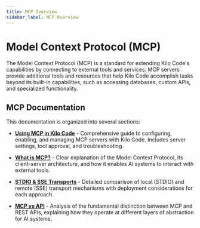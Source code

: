 ```yaml
---
title: MCP Overview
sidebar_label: MCP Overview
---
```


# Model Context Protocol (MCP)

The Model Context Protocol (MCP) is a standard for extending Kilo Code's capabilities by connecting to external tools and services. MCP servers provide additional tools and resources that help Kilo Code accomplish tasks beyond its built-in capabilities, such as accessing databases, custom APIs, and specialized functionality.

## MCP Documentation

This documentation is organized into several sections:

* [**Using MCP in Kilo Code**](/features/mcp/using-mcp-in-aincrok) - Comprehensive guide to configuring, enabling, and managing MCP servers with Kilo Code. Includes server settings, tool approval, and troubleshooting.

* [**What is MCP?**](/features/mcp/what-is-mcp) - Clear explanation of the Model Context Protocol, its client-server architecture, and how it enables AI systems to interact with external tools.

* [**STDIO & SSE Transports**](/features/mcp/server-transports) - Detailed comparison of local (STDIO) and remote (SSE) transport mechanisms with deployment considerations for each approach.

* [**MCP vs API**](/features/mcp/mcp-vs-api) - Analysis of the fundamental distinction between MCP and REST APIs, explaining how they operate at different layers of abstraction for AI systems.
